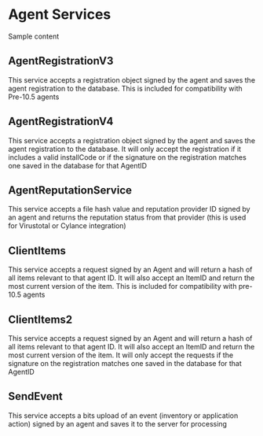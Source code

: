 [title]: # (Agent Services)
[tags]: # (agent,services)
[priority]: # (100)





# Agent Services


Sample content

## AgentRegistrationV3

This service accepts a registration object signed by the agent and saves the agent registration to the database.  This is included for compatibility with Pre-10.5 agents

## AgentRegistrationV4 

This service accepts a registration object signed by the agent and saves the agent registration to the database.  It will only accept the registration if it includes a valid installCode or if the signature on the registration matches one saved in the database for that AgentID

## AgentReputationService

This service accepts a file hash value and reputation provider ID signed by an agent and returns the reputation status from that provider (this is used for Virustotal or Cylance integration)

## ClientItems

This service accepts a request signed by an Agent and will return a hash of all items relevant to that agent ID.  It will also accept an ItemID and return the most current version of the item.  This is included for compatibility with pre-10.5 agents

## ClientItems2

This service accepts a request signed by an Agent and will return a hash of all items relevant to that agent ID.  It will also accept an ItemID and return the most current version of the item.  It will only accept the requests if the signature on the registration matches one saved in the database for that AgentID

## SendEvent

This service accepts a bits upload of an event (inventory or application action) signed by an agent and saves it to the server for processing
